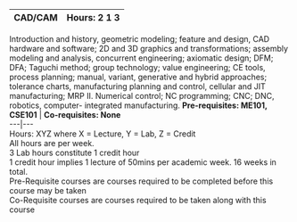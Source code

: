 **CAD/CAM** | **Hours: 2 1 3**  
---|---  
Introduction and history, geometric modeling; feature and design, CAD hardware and software; 2D and 3D graphics and transformations; assembly modeling and analysis, concurrent engineering; axiomatic design; DFM; DFA; Taguchi method; group technology; value engineering; CE tools, process planning; manual, variant, generative and hybrid approaches; tolerance charts, manufacturing planning and control, cellular and JIT manufacturing; MRP II. Numerical control; NC programming; CNC; DNC, robotics, computer- integrated manufacturing.
**Pre-requisites: ME101, CSE101** | **Co-requisites: None**  
---|---  
Hours: XYZ where X = Lecture, Y = Lab, Z = Credit  
All hours are per week.  
3 Lab hours constitute 1 credit hour  
1 credit hour implies 1 lecture of 50mins per academic week. 16 weeks in total.  
Pre-Requisite courses are courses required to be completed before this course may be taken  
Co-Requisite courses are courses required to be taken along with this course
